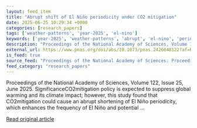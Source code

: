 ```yaml
---
layout: feed_item
title: "Abrupt shift of El Niño periodicity under CO2 mitigation"
date: 2025-06-25 10:29:34 +0000
categories: [research_papers]
tags: ['weather-patterns', 'year-2025', 'el-nino']
keywords: ['year-2025', 'weather-patterns', 'abrupt', 'el-nino', 'periodicity', 'shift']
description: "Proceedings of the National Academy of Sciences, Volume 122, Issue 25, June 2025"
external_url: https://www.pnas.org/doi/abs/10.1073/pnas.2426048122?af=R
is_feed: true
source_feed: "Proceedings of the National Academy of Sciences: Proceedings of the National Academy of Sciences: Table of Contents"
feed_category: "research_papers"
---
```


Proceedings of the National Academy of Sciences, Volume 122, Issue 25, June 2025. SignificanceCO2mitigation policy is expected to suppress global warming and its climate impact; however, this study found that CO2mitigation could cause an abrupt shortening of El Niño periodicity, which enhances the frequency of El Niño and potential ...

[Read original article](https://www.pnas.org/doi/abs/10.1073/pnas.2426048122?af=R)
